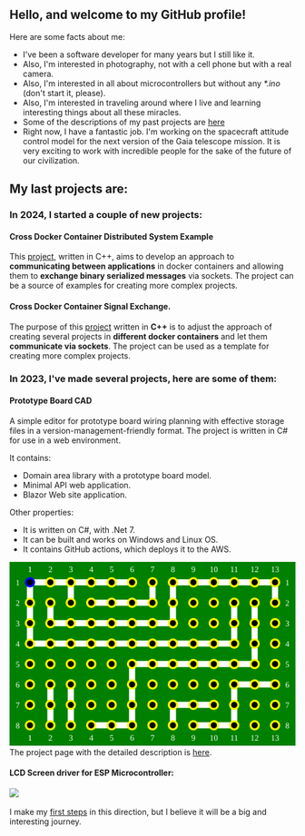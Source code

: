 ## Hello, and welcome to my GitHub profile!
Here are some facts about me:
- I've been a software developer for many years but I still like it.
- Also, I'm interested in photography, not with a cell phone but with a real camera.
- Also, I'm interested in all about microcontrollers but without any *\*.ino* (don't start it, please).
- Also, I'm interested in traveling around where I live and learning interesting things about all these miracles.
- Some of the descriptions of my past projects are [here](https://github.com/K-S-K/CV/blob/main/README.md#project-gallery)
- Right now, I have a fantastic job. I'm working on the spacecraft attitude control model for the next version of the Gaia telescope mission. It is very exciting to work with incredible people for the sake of the future of our civilization.


## My last projects are:
### In 2024, I started a couple of new projects:
#### Cross Docker Container Distributed System Example
This [project](https://github.com/K-S-K/CCCS), written in C++, aims to develop an approach to **communicating between applications** in docker containers and allowing them to **exchange binary serialized messages** via sockets. The project can be a source of examples for creating more complex projects.

#### Cross Docker Container Signal Exchange.
The purpose of this [project](https://github.com/K-S-K/CCSS) written in **C++** is to adjust the approach of creating several projects in **different docker containers** and let them **communicate via sockets**. The project can be used as a template for creating more complex projects.

### In 2023, I've made several projects, here are some of them:
#### Prototype Board CAD
A simple editor for prototype board wiring planning with effective storage files in a version-management-friendly format.<be>
The project is written in C# for use in a web environment. 

It contains:
- Domain area library with a prototype board model.
- Minimal API web application.
- Blazor Web site application.

Other properties:
- It is written on C#, with .Net 7.
- It can be built and works on Windows and Linux OS.
- It contains GitHub actions, which deploys it to the AWS.

![Demo Board](https://github.com/K-S-K/BreadBoardCad/blob/master/BBCAD.Doc/board-1.svg)<br>
The project page with the detailed description is [here](https://github.com/K-S-K/CV/blob/main/Articles/30_BBCAD/Article.md).

#### LCD Screen driver for ESP Microcontroller:<br>
![](https://github.com/K-S-K/ESP32-02-OLed-SSD1366/blob/master/docs/oled.gif)

I make my [first steps](https://github.com/K-S-K/ESP32-02-OLed-SSD1366/blob/master/docs/Ch01_LostBits.md) in this direction, but I believe it will be a big and interesting journey.
